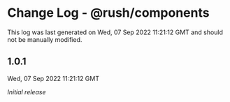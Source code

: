 # Change Log - @rush/components

This log was last generated on Wed, 07 Sep 2022 11:21:12 GMT and should not be manually modified.

## 1.0.1
Wed, 07 Sep 2022 11:21:12 GMT

_Initial release_

